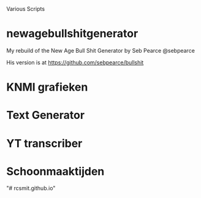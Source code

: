 Various Scripts


# newagebullshitgenerator

My rebuild of the New Age Bull Shit Generator by Seb Pearce @sebpearce

His version is at https://github.com/sebpearce/bullshit

# KNMI grafieken

# Text Generator

# YT transcriber

# Schoonmaaktijden
"# rcsmit.github.io" 
